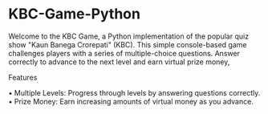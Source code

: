 # KBC-Game-Python
Welcome to the KBC Game, a Python implementation of the popular quiz show "Kaun Banega Crorepati" (KBC). This simple console-based game challenges players with a series of multiple-choice questions. Answer correctly to advance to the next level and earn virtual prize money,

Features

• Multiple Levels: Progress through levels by answering questions correctly.
• Prize Money: Earn increasing amounts of virtual money as you advance.

